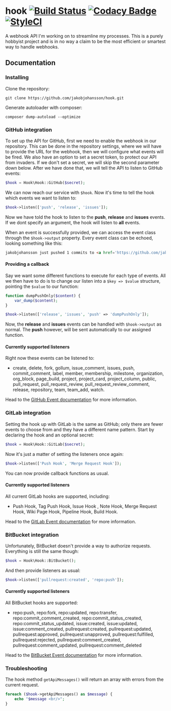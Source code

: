 # hook [![Build Status](https://travis-ci.org/jakobjohansson/hook.svg?branch=master)](https://travis-ci.org/jakobjohansson/hook) [![Codacy Badge](https://api.codacy.com/project/badge/Grade/aec1b5740a6b43bd8754ae2bfad56bc7)](https://www.codacy.com/app/jakobjohansson2/hook?utm_source=github.com&amp;utm_medium=referral&amp;utm_content=jakobjohansson/hook&amp;utm_campaign=Badge_Grade) [![StyleCI](https://styleci.io/repos/83210515/shield?branch=master&style=flat)](https://styleci.io/repos/83210515)

A webhook API I'm working on to streamline my processes. This is a purely hobbyist project and is in no way a claim to be the most efficient or smartest way to handle webhooks.

## Documentation
### Installing
Clone the repository:
```
git clone https://github.com/jakobjohansson/hook.git
```
Generate autoloader with composer:
```
composer dump-autoload --optimize
```

### GitHub integration
To set up the API for GitHub, first we need to enable the webhook in our repository. This can be done in the repository settings, where we will have to provide the URL for the webhook, then we will configure what events will be fired. We also have an option to set a secret token, to protect our API from invaders. If we don't set a secret, we will skip the second parameter down below. After we have done that, we will tell the API to listen to GitHub events:
```php
$hook = Hook\Hook::GitHub($secret);
```
We can now reach our service with `$hook`. Now it's time to tell the hook which events we want to listen to:
```php
$hook->listen(['push', 'release', 'issues']);
```
Now we have told the hook to listen to the **push**, **release** and **issues** events. If we dont specify an argument, the hook will listen to **all** events.

When an event is successfully provided, we can access the event class through the `$hook->output` property. Every event class can be echoed, looking something like this:

```html
jakobjohansson just pushed 1 commits to <a href='https://github.com/jakobjohansson/hook/compare/39d5ea25f9fb...4891054ffb83'>jakobjohansson/hook</a>.
```

#### Providing a callback
Say we want some different functions to execute for each type of events. All we then have to do is to change our listen into a `$key => $value` structure, pointing the `$value` to our function:
```php
function dumpPushOnly($content) {
    var_dump($content);
}

$hook->listen(['release', 'issues', 'push' => 'dumpPushOnly']);
```
Now, the **release** and **issues** events can be handled with `$hook->output` as normal. The **push** however, will be sent automatically to our assigned function.

#### Currently supported listeners
Right now these events can be listened to:
- create, delete, fork, gollum, issue_comment, issues, push, commit_comment, label, member, membership, milestone, organization, org_block, page_build, project, project_card, project_column, public, pull_request, pull_request_review, pull_request_review_comment, release, repository, team, team_add, watch.

Head to the [GitHub Event documentation](https://developer.github.com/v3/activity/events/types/) for more information.

### GitLab integration
Setting the hook up with GitLab is the same as GitHub; only there are fewer events to choose from and they have a different name pattern. Start by declaring the hook and an optional secret:
```php
$hook = Hook\Hook::GitLab($secret);
```
Now it's just a matter of setting the listeners once again:
```php
$hook->listen(['Push Hook', 'Merge Request Hook']);
```
You can now provide callback functions as usual.

#### Currently supported listeners
All current GitLab hooks are supported, including:
- Push Hook, Tag Push Hook, Issue Hook , Note Hook, Merge Request Hook, Wiki Page Hook, Pipeline Hook, Build Hook.

Head to the [GitLab Event documentation](https://docs.gitlab.com/ce/user/project/integrations/webhooks.html#events) for more information.

### BitBucket integration
Unfortunately, BitBucket doesn't provide a way to authorize requests. Everything is still the same though:
```php
$hook = Hook\Hook::BitBucket();
```
And then provide listeners as usual:
```php
$hook->listen(['pullrequest:created', 'repo:push']);
```

#### Currently supported listeners
All BitBucket hooks are supported:
- repo:push, repo:fork, repo:updated, repo:transfer, repo:commit_comment_created, repo:commit_status_created, repo:commit_status_updated, issue:created, issue:updated, issue:comment_created, pullrequest:created, pullrequest:updated, pullrequest:approved, pullrequest:unapproved, pullrequest:fulfilled, pullrequest:rejected, pullrequest:comment_created, pullrequest:comment_updated, pullrequest:comment_deleted

Head to the [BitBucket Event documentation](https://confluence.atlassian.com/bitbucket/event-payloads-740262817.html) for more information.

### Troubleshooting
The hook method `getApiMessages()` will return an array with errors from the current request.
```php
foreach ($hook->getApiMessages() as $message) {
    echo "$message <br/>";
}
```
